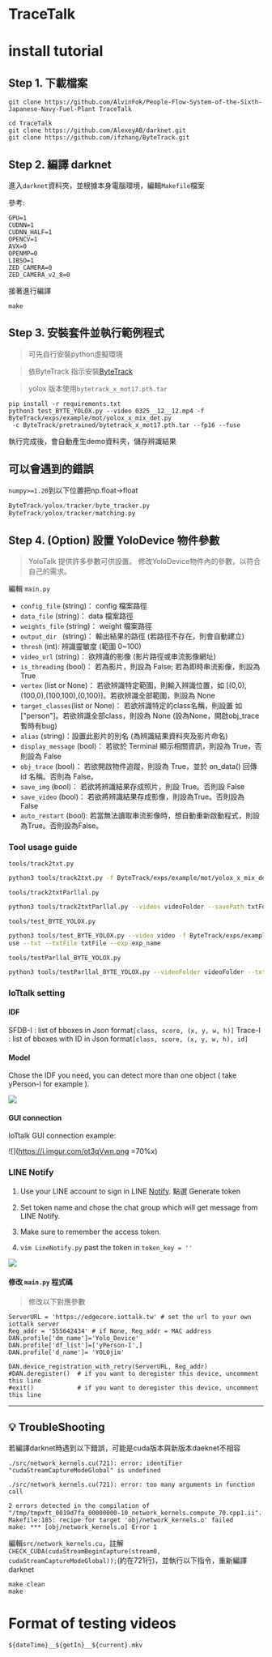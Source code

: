 # TraceTalk
# install tutorial

## Step 1. 下載檔案
```bash=
git clone https://github.com/AlvinFok/People-Flow-System-of-the-Sixth-Japanese-Navy-Fuel-Plant TraceTalk

cd TraceTalk
git clone https://github.com/AlexeyAB/darknet.git
git clone https://github.com/ifzhang/ByteTrack.git
```

## Step 2. 編譯 darknet
進入```darknet```資料夾，並根據本身電腦環境，編輯```Makefile```檔案

參考:
```bash=
GPU=1
CUDNN=1
CUDNN_HALF=1
OPENCV=1
AVX=0
OPENMP=0
LIBSO=1
ZED_CAMERA=0
ZED_CAMERA_v2_8=0
```

接著進行編譯
```bash=
make
```




## Step 3. 安裝套件並執行範例程式
> 可先自行安裝python虛擬環境

> 依ByteTrack 指示安裝[ByteTrack](https://github.com/ifzhang/ByteTrack.git)

> yolox 版本使用```bytetrack_x_mot17.pth.tar```

```bash=
pip install -r requirements.txt
python3 test_BYTE_YOLOX.py --video 0325__12__12.mp4 -f ByteTrack/exps/example/mot/yolox_x_mix_det.py
 -c ByteTrack/pretrained/bytetrack_x_mot17.pth.tar --fp16 --fuse
```

執行完成後，會自動產生demo資料夾，儲存辨識結果
## 可以會遇到的錯誤
```numpy>=1.20```到以下位置把np.float->float
```python
ByteTrack/yolox/tracker/byte_tracker.py
ByteTrack/yolox/tracker/matching.py
```

## Step 4. (Option) 設置 YoloDevice 物件參數
> YoloTalk 提供許多參數可供設置。
> 修改YoloDevice物件內的參數，以符合自己的需求。

編輯 ```main.py```

- ```config_file``` (string)： config 檔案路徑
- ```data_file``` (string)： data 檔案路徑
- ```weights_file``` (string)： weight 檔案路徑
- ```output_dir ``` (string)： 輸出結果的路徑 (若路徑不存在，則會自動建立)
- ```thresh``` (int): 辨識靈敏度 (範圍 0~100)
- ```video_url``` (string)： 欲辨識的影像 (影片路徑或串流影像網址)
- ```is_threading``` (bool)： 若為影片，則設為 False; 若為即時串流影像，則設為 True
- ```vertex``` (list or None)： 若欲辨識特定範圍，則輸入辨識位置，如 [(0,0),(100,0),(100,100),(0,100)]。若欲辨識全部範圍，則設為 None
- ```target_classes```(list or None)： 若欲辨識特定的class名稱，則設置 如 ["person"]。若欲辨識全部class，則設為 None (設為None，開啟obj_trace暫時有bug)
- ```alias``` (string)：設置此影片的別名 (為辨識結果資料夾及影片命名)
- ```display_message``` (bool)： 若欲於 Terminal 顯示相關資訊，則設為 True，否則設為 False
- ```obj_trace``` (bool)： 若欲開啟物件追蹤，則設為 True，並於 on_data() 回傳 id 名稱。否則為 False。
- ```save_img``` (bool)： 若欲將辨識結果存成照片，則設 True。否則設 False
- ```save_video``` (bool)： 若欲將辨識結果存成影像，則設為True。否則設為 False
- ```auto_restart``` (bool): 若當無法讀取串流影像時，想自動重新啟動程式，則設為True。否則設為False。

### Tool usage guide
```tools/track2txt.py```
```bash
python3 tools/track2txt.py -f ByteTrack/exps/example/mot/yolox_x_mix_det.py -c ByteTrack/pretrained/bytetrack_x_mot17.pth.tar --fp16 --fuse --path 0325__12__12.mp4 --savePath .
```
```tools/track2txtParllal.py```
```bash
python3 tools/track2txtParllal.py --videos videoFolder --savePath txtFolder --thread n
```

```tools/test_BYTE_YOLOX.py```
```bash
python3 tools/test_BYTE_YOLOX.py --video video -f ByteTrack/exps/example/mot/yolox_x_mix_det.py -c ByteTrack/pretrained/bytetrack_x_mot17.pth.tar --fp16 --f
use --txt --txtFile txtFile --exp exp_name
```
```tools/testParllal_BYTE_YOLOX.py```
```bash
python3 tools/testParllal_BYTE_YOLOX.py --videoFolder videoFolder --txt --txtFolder txtFolder --thread n --exp exp_name
```
### IoTtalk setting

#### IDF
SFDB-I : list of bboxes in Json format```[class, score, (x, y, w, h)]```
Trace-I : list of bboxes with ID in Json format```[class, score, (x, y, w, h), id]```

#### Model
Chose the IDF you need, you can detect more than one object ( take yPerson-I for example ).

![](https://i.imgur.com/3Px2k1N.png)

#### GUI connection
IoTtalk GUI connection example:

![](https://i.imgur.com/ot3qVwn.png =70%x)


### LINE Notify

1. Use your LINE account to sign in LINE [Notify](https://notify-bot.line.me/zh_TW/).
點選 Generate token

2. Set token name and chose the chat group which will get message from LINE Notify.
3. Make sure to remember the access token.
4. `vim LineNotify.py`
past the token in `token_key = ''`


![](https://i.imgur.com/m7UcJnS.png)

#### 修改 ```main.py``` 程式碼
>修改以下對應參數

```python=
ServerURL = 'https://edgecore.iottalk.tw' # set the url to your own iottalk server   
Reg_addr = '555642434' # if None, Reg_addr = MAC address
DAN.profile['dm_name']='Yolo_Device'
DAN.profile['df_list']=['yPerson-I',]
DAN.profile['d_name']= 'YOLOjim'

DAN.device_registration_with_retry(ServerURL, Reg_addr)
#DAN.deregister()  # if you want to deregister this device, uncomment this line
#exit()            # if you want to deregister this device, uncomment this line
```

--- 

## :bulb: TroubleShooting
若編譯darknet時遇到以下錯誤，可能是cuda版本與新版本daeknet不相容

```bash=
./src/network_kernels.cu(721): error: identifier "cudaStreamCaptureModeGlobal" is undefined

./src/network_kernels.cu(721): error: too many arguments in function call

2 errors detected in the compilation of "/tmp/tmpxft_0019d7fa_00000000-10_network_kernels.compute_70.cpp1.ii".
Makefile:185: recipe for target 'obj/network_kernels.o' failed
make: *** [obj/network_kernels.o] Error 1
```

編輯```src/network_kernels.cu```，註解```CHECK_CUDA(cudaStreamBeginCapture(stream0, cudaStreamCaptureModeGlobal));```(約在721行)，並執行以下指令，重新編譯 darknet

```bash=
make clean
make
```

# Format of testing videos
```
${dateTime}__${getIn}__${current}.mkv
```